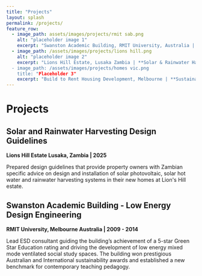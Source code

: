 ```yaml
---
title: "Projects"
layout: splash
permalink: /projects/
feature_row:
  - image_path: assets/images/projects/rmit sab.png
    alt: "placeholder image 1"
    excerpt: "Swanston Academic Building, RMIT University, Australia | **Low Energy Design**"
  - image_path: /assets/images/projects/lions hill.png
    alt: "placeholder image 2"
    excerpt: "Lions Hill Estate, Lusaka Zambia | **Solar & Rainwater Harvesting System Design Guidelines**
  - image_path: /assets/images/projects/homes vic.png
    title: "Placeholder 3"
    excerpt: "Build to Rent Housing Development, Melbourne | **Sustainability Technical Advisor**"
---
```

# Projects
## Solar and Rainwater Harvesting Design Guidelines
**Lions Hill Estate Lusaka, Zambia | 2025** 

Prepared design guidelines that provide property owners with Zambian specific advice on design and installation of solar photovoltaic, solar hot water and rainwater harvesting systems in their new homes at Lion's Hill estate.


## Swanston Academic Building - Low Energy Design Engineering
**RMIT University, Melbourne Australia | 2009 - 2014**

Lead ESD consultant guiding the building’s achievement of a 5-star Green Star Education rating and driving the development of low energy mixed mode ventilated social study spaces. The building won prestigious Australian and International sustainability awards and established a new benchmark for contemporary teaching pedagogy.
